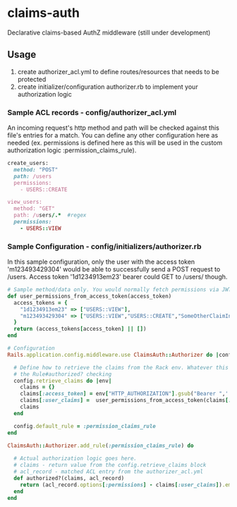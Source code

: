 # claims-auth
Declarative claims-based AuthZ middleware (still under development)

## Usage
1. create authorizer_acl.yml to define routes/resources that needs to be protected
2. create initializer/configuration authorizer.rb to implement your authorization logic

### Sample ACL records - config/authorizer_acl.yml
An incoming request's http method and path will be checked against this file's entries for a match. You can define any other configuration here as needed (ex. permissions is defined here as this will be used in the custom authorization logic :permission_claims_rule).
```ruby
create_users:
  method: "POST"
  path: /users 
  permissions: 
    - USERS::CREATE

view_users:
  method: "GET"
  path: /users/.*  #regex
  permissions: 
    - USERS::VIEW
```

### Sample Configuration - config/initializers/authorizer.rb
In this sample configuration, only the user with the access token 'm123493429304' would be able to successfully send a POST request to /users. Access token '1d1234913em23' bearer could GET to /users/ though.
```ruby
# Sample method/data only. You would normally fetch permissions via JWT/DB/API calls.
def user_permissions_from_access_token(access_token)
  access_tokens = {
    "1d1234913em23" => ["USERS::VIEW"],
    "m123493429304" => ["USERS::VIEW","USERS::CREATE","SomeOtherClaimInOtherFormat", "any-format-should-work-claim"]
  }
  return (access_tokens[access_token] || [])
end

# Configuration
Rails.application.config.middleware.use ClaimsAuth::Authorizer do |config|

  # Define how to retrieve the claims from the Rack env. Whatever this block returns will be available in the 'claims' parameter in
  # the Rule#authorized? checking
  config.retrieve_claims do |env|
    claims = {}
    claims[:access_token] = env["HTTP_AUTHORIZATION"].gsub("Bearer ",'')
    claims[:user_claims] =  user_permissions_from_access_token(claims[:access_token]) # sample only. user claims should be retrieved from the DB/via API calls/JWT.
    claims
  end

  config.default_rule = :permission_claims_rule
end

ClaimsAuth::Authorizer.add_rule(:permission_claims_rule) do
  
  # Actual authorization logic goes here. 
  # claims - return value from the config.retrieve_claims block
  # acl_record - matched ACL entry from the authorizer_acl.yml
  def authorized?(claims, acl_record)
    return (acl_record.options[:permissions] - claims[:user_claims]).empty?
  end
end



```
